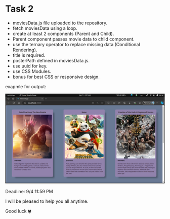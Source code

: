 # Task 2

- moviesData.js file uploaded to the repository.
- fetch moviesData using a loop.
- create at least 2 components (Parent and Child).
- Parent component passes movie data to child component.
- use the ternary operator to replace missing data (Conditional Rendering).
- title is required.
- posterPath defined in moviesData.js.
- use uuid for key.
- use CSS Modules.
- bonus for best CSS or responsive design.

exapmle for output:

![Task_2_Sol](./Task_2_Sol.png)

Deadline: 9/4 11:59 PM

I will be pleased to help you all anytime.

Good luck 🍀
